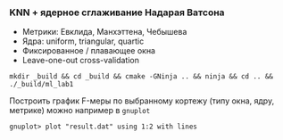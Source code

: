 ### KNN + ядерное сглаживание Надарая Ватсона
* Метрики: Евклида, Манхэттена, Чебышева
* Ядра: uniform, triangular, quartic
* Фиксированное / плавающее окна
* Leave-one-out cross-validation

```
mkdir _build && cd _build && cmake -GNinja .. && ninja && cd .. && ./_build/ml_lab1
```
Построить график F-меры по выбранному кортежу (типу окна, ядру, метрике) можно например в `gnuplot`
```
gnuplot> plot "result.dat" using 1:2 with lines
```
